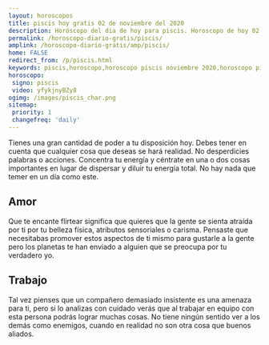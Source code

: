 ```yaml
---
layout: horoscopos
title: piscis hoy gratis 02 de noviembre del 2020 
description: Horóscopo del dia de hoy para piscis. Horoscopo de hoy 02 de noviembre del 2020. Las predicciones de amor, trabajo, vida personal gratis.
permalink: /horoscopo-diario-gratis/piscis/
amplink: /horoscopo-diario-gratis/amp/piscis/
home: FALSE
redirect_from: /p/piscis.html
keywords: piscis,horoscopo,horoscopo piscis noviembre 2020,horoscopo piscis hoy,tarot piscis noviembre 2020,horoscopo piscis,tarot piscis hoy,horoscopo de hoy,horoscopo diario,tarot del amor,horoscopo de hoy piscis,horoscopo diario del tarot, Horoscopo de hoy piscis 02 de noviembre del 2020,horóscopo del día,signos zodiacales 2020, el horoscopo de hoy
horoscopo:
 signo: piscis
 video: yfykjnyBZy8
ogimg: /images/piscis_char.png
sitemap:
 priority: 1
 changefreq: 'daily'
---
```



Tienes una gran cantidad de poder a tu disposición hoy. Debes tener en cuenta que cualquier cosa que deseas se hará realidad. No desperdicies palabras o acciones. Concentra tu energía y céntrate en una o dos cosas importantes en lugar de dispersar y diluir tu energía total. No hay nada que temer en un día como este.

## Amor

Que te encante flirtear significa que quieres que la gente se sienta atraída por ti por tu belleza física, atributos sensoriales o carisma. Pensaste que necesitabas promover estos aspectos de ti mismo para gustarle a la gente pero los planetas te han enviado a alguien que se preocupa por tu verdadero yo.

## Trabajo

Tal vez pienses que un compañero demasiado insistente es una amenaza para ti, pero si lo analizas con cuidado verás que al trabajar en equipo con esta persona podrás lograr muchas cosas. No tiene ningún sentido ver a los demás como enemigos, cuando en realidad no son otra cosa que buenos aliados.